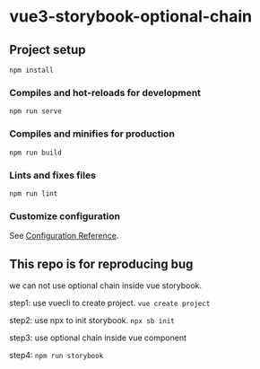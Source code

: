 # vue3-storybook-optional-chain

## Project setup

```
npm install
```

### Compiles and hot-reloads for development

```
npm run serve
```

### Compiles and minifies for production

```
npm run build
```

### Lints and fixes files

```
npm run lint
```

### Customize configuration

See [Configuration Reference](https://cli.vuejs.org/config/).

## This repo is for reproducing bug

we can not use optional chain inside vue storybook.

step1: use vuecli to create project. `vue create project`

step2: use npx to init storybook. `npx sb init`

step3: use optional chain inside vue component

step4: `npm run storybook`
